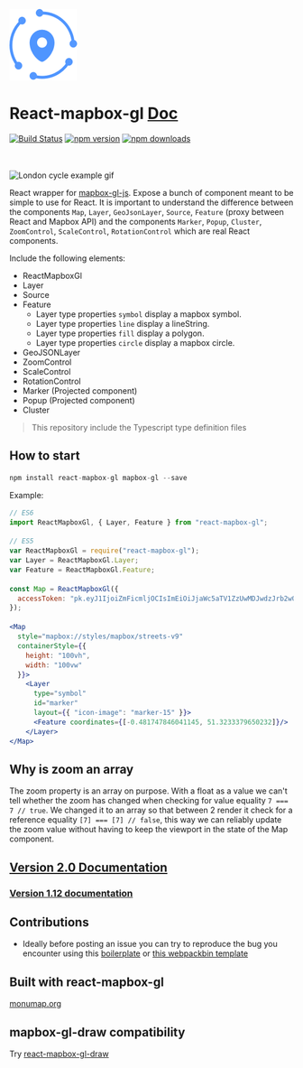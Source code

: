 ![Logo](/logo.png)

# React-mapbox-gl [Doc](docs/API.md)

[![Build Status](https://travis-ci.org/alex3165/react-mapbox-gl.svg?branch=master)](https://travis-ci.org/alex3165/react-mapbox-gl)
[![npm version](https://img.shields.io/npm/v/react-mapbox-gl.svg?style=flat)](https://www.npmjs.com/package/react-mapbox-gl)
[![npm downloads](https://img.shields.io/npm/dm/react-mapbox-gl.svg)](https://www.npmjs.com/package/react-mapbox-gl)

<br/><br/>
![London cycle example gif](docs/london-cycle-example.gif "London cycle example gif")

React wrapper for [mapbox-gl-js](https://www.mapbox.com/mapbox-gl-js/api/). Expose a bunch of component meant to be simple to use for React. It is important to understand the difference between the components `Map`, `Layer`, `GeoJsonLayer`, `Source`, `Feature` (proxy between React and Mapbox API) and the components `Marker`, `Popup`, `Cluster`, `ZoomControl`, `ScaleControl`, `RotationControl` which are real React components.

Include the following elements:
- ReactMapboxGl
- Layer
- Source
- Feature
  - Layer type properties `symbol` display a mapbox symbol.
  - Layer type properties `line` display a lineString.
  - Layer type properties `fill` display a polygon.
  - Layer type properties `circle` display a mapbox circle.
- GeoJSONLayer
- ZoomControl
- ScaleControl
- RotationControl
- Marker (Projected component)
- Popup (Projected component)
- Cluster

> This repository include the Typescript type definition files

## How to start

```javascript
npm install react-mapbox-gl mapbox-gl --save
```

Example:

```jsx
// ES6
import ReactMapboxGl, { Layer, Feature } from "react-mapbox-gl";

// ES5
var ReactMapboxGl = require("react-mapbox-gl");
var Layer = ReactMapboxGl.Layer;
var Feature = ReactMapboxGl.Feature;

const Map = ReactMapboxGl({
  accessToken: "pk.eyJ1IjoiZmFicmljOCIsImEiOiJjaWc5aTV1ZzUwMDJwdzJrb2w0dXRmc2d0In0.p6GGlfyV-WksaDV_KdN27A"
});

<Map
  style="mapbox://styles/mapbox/streets-v9"
  containerStyle={{
    height: "100vh",
    width: "100vw"
  }}>
    <Layer
      type="symbol"
      id="marker"
      layout={{ "icon-image": "marker-15" }}>
      <Feature coordinates={[-0.481747846041145, 51.3233379650232]}/>
    </Layer>
</Map>
```

## Why is zoom an array
The zoom property is an array on purpose. With a float as a value we can't tell whether the zoom has changed when checking for value equality `7 === 7 // true`.
We changed it to an array so that between 2 render it check for a reference equality `[7] === [7] // false`,
this way we can reliably update the zoom value without having to keep the viewport in the state of the Map component.

## [Version 2.0 Documentation](docs/API.md)

### [Version 1.12 documentation](https://github.com/alex3165/react-mapbox-gl/blob/archive/1.12/docs/API.md)

## Contributions
- Ideally before posting an issue you can try to reproduce the bug you encounter using this [boilerplate](https://github.com/alex3165/react-mapbox-gl-debug) or [this webpackbin template](https://www.webpackbin.com/bins/-KqtJN-qkLs4BPaVX0QS)

## Built with react-mapbox-gl
[monumap.org](https://monumap.org/)

## mapbox-gl-draw compatibility
Try [react-mapbox-gl-draw](https://github.com/amaurymartiny/react-mapbox-gl-draw)
